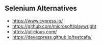 ## Selenium Alternatives

- https://www.cypress.io/
- https://github.com/microsoft/playwright
- https://uilicious.com/
- https://devexpress.github.io/testcafe/
